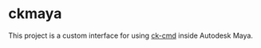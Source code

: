 # ckmaya
This project is a custom interface for using [ck-cmd](https://github.com/aerisarn/ck-cmd) inside Autodesk Maya.

